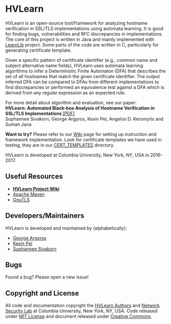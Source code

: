 <h1>HVLearn</h1>
<p> HVLearn is an open-source tool/framework for analyzing hostname
verification in SSL/TLS implementations using automata learning.  It is good
for finding bugs, vulnerabilities and RFC discrepancies in implementations. The
core of this project is written in Java and mainly implemented with <a
href="https://learnlib.de/">LearnLib</a> project. Some parts of the code are
written in C, particularly for generating certificate template.
</p>

<p>
Given a specific pattern of certificate identifier (e.g., common name and
subject alternative name fields), HVLearn uses automata learning
algorithms to infer a Deterministic Finite Automaton (DFA) that describes the
set of all hostnames that match the given certificate identifier. The output
inferred DFA can be compared to DFAs from different implementations to find
discrepancies or performed an equivalence test against a DFA which is derived
from any regular expression as an expected rule.
</p>

<p> For more detail about algorithm and evaluation, see our paper:<br />
<b>HVLearn: Automated Black-box Analysis of Hostname Verification in SSL/TLS
Implementations </b>
<a href="https://github.com/HVLearn/HVLearn/raw/master/HVLearn.pdf">[PDF]</a><br />
Suphannee Sivakorn, George Argyros, Kexin Pei, Angelos D. Keromytis and Suman Jana
</p>

<p><b>Want to try?</b> Please refer to our <a href="https://github.com/HVLearn/HVLearn/wiki">Wiki</a> page for setting up instruction and framework implementation.
Look for certificate templates we have used in testing, they are in our <a href="https://github.com/HVLearn/HVLearn/tree/master/CERT_TEMPLATES">CERT_TEMPLATES</a> directory.
</p>

<p>
HVLearn is developed at Columbia University, New York, NY, USA in 2016-2017.
</p>

<h2>Useful Resources</h2>
<ul>
<li><b><a href="https://github.com/HVLearn/HVLearn/wiki">HVLearn Project Wiki</a></b>
<li><a href="https://maven.apache.org/">Apache Maven</a></li>
<li><a href="https://www.gnutls.org/">GnuTLS</a></li>
</ul>

<h2>Developers/Maintainers</h2>
HVLearn is developed and maintained by (alphabetically):
<ul>
<li><a href="https://github.com/GeorgeArgyros">George Argyros</a></li>
<li><a href="https://sites.google.com/site/kexinpeisite/">Kexin Pei</a></li>
<li><a href="https://www.cs.columbia.edu/~suphannee">Suphannee Sivakorn</a></li>
</ul>

<h2>Bugs</h2>
<p>
Found a bug? Please open a new issue!
</p>

<h2>Copyright and License</h2>
All code and documentation copyright the <a href="https://github.com/HVLearn/HVLearn/graphs/contributors">HVLearn Authors</a>
and <a href="http://nsl.cs.columbia.edu">Network Security Lab</a> at Columbia University, New York, NY, USA.
Code released under <a href="https://github.com/HVLearn/HVLearn/blob/master/LICENSE">MIT License</a> and document released under <a href="">Creative Commons</a>.
